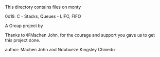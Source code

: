 This directory contains files on monty

0x19. C - Stacks, Queues - LIFO, FIFO

A Group project by

Thanks to @Machen John, for the courage and support you gave us to get this project done.

author: Machen John and Ndubueze Kingsley Chinedu
